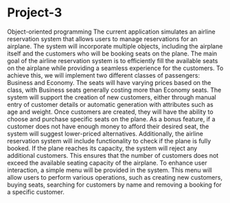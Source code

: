 # Project-3
Object-oriented programming
The current application simulates an airline reservation system that allows users to manage reservations for an airplane. The system will incorporate multiple objects, including the airplane itself and the customers who will be booking seats on the plane.
The main goal of the airline reservation system is to efficiently fill the available seats on the airplane while providing a seamless experience for the customers. To achieve this, we will implement two different classes of passengers: Business and Economy. The seats will have varying prices based on the class, with Business seats generally costing more than Economy seats.
The system will support the creation of new customers, either through manual entry of customer details or automatic generation with attributes such as age and weight. Once customers are created, they will have the ability to choose and purchase specific seats on the plane. As a bonus feature, if a customer does not have enough money to afford their desired seat, the system will suggest lower-priced alternatives.
Additionally, the airline reservation system will include functionality to check if the plane is fully booked. If the plane reaches its capacity, the system will reject any additional customers. This ensures that the number of customers does not exceed the available seating capacity of the airplane.
To enhance user interaction, a simple menu will be provided in the system. This menu will allow users to perform various operations, such as creating new customers, buying seats, searching for customers by name and removing a booking for a specific customer.

